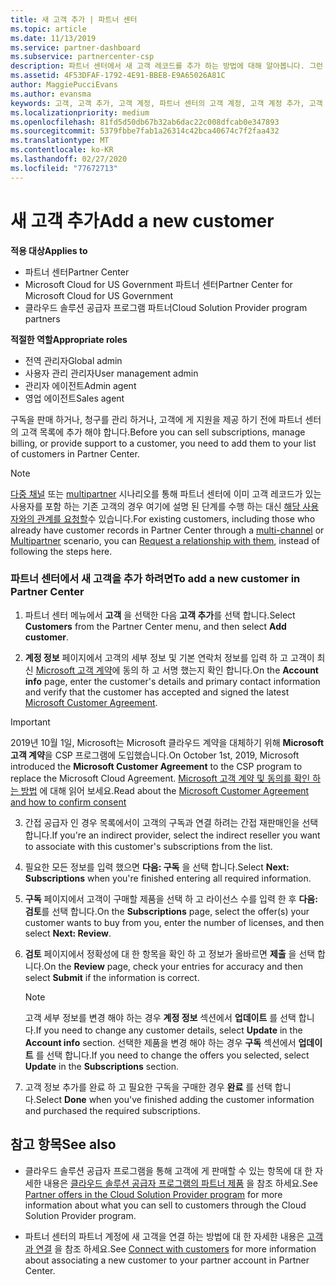 ```yaml
---
title: 새 고객 추가 | 파트너 센터
ms.topic: article
ms.date: 11/13/2019
ms.service: partner-dashboard
ms.subservice: partnercenter-csp
description: 파트너 센터에서 새 고객 레코드를 추가 하는 방법에 대해 알아봅니다. 그런 다음 고객 구독을 판매 하거나, 대금 청구를 관리 하거나, 고객 지원 서비스를 제공할 수 있습니다.
ms.assetid: 4F53DFAF-1792-4E91-BBEB-E9A65026A81C
author: MaggiePucciEvans
ms.author: evansma
keywords: 고객, 고객 추가, 고객 계정, 파트너 센터의 고객 계정, 고객 계정 추가, 고객 추가, 고객 계정 만들기
ms.localizationpriority: medium
ms.openlocfilehash: 81fd5d50db67b32ab6dac22c008dfcab0e347893
ms.sourcegitcommit: 5379fbbe7fab1a26314c42bca40674c7f2faa432
ms.translationtype: MT
ms.contentlocale: ko-KR
ms.lasthandoff: 02/27/2020
ms.locfileid: "77672713"
---
```

# <a name="add-a-new-customer"></a><span data-ttu-id="bf56a-105">새 고객 추가</span><span class="sxs-lookup"><span data-stu-id="bf56a-105">Add a new customer</span></span> 

<span data-ttu-id="bf56a-106">**적용 대상**</span><span class="sxs-lookup"><span data-stu-id="bf56a-106">**Applies to**</span></span>

- <span data-ttu-id="bf56a-107">파트너 센터</span><span class="sxs-lookup"><span data-stu-id="bf56a-107">Partner Center</span></span>
- <span data-ttu-id="bf56a-108">Microsoft Cloud for US Government 파트너 센터</span><span class="sxs-lookup"><span data-stu-id="bf56a-108">Partner Center for Microsoft Cloud for US Government</span></span>
- <span data-ttu-id="bf56a-109">클라우드 솔루션 공급자 프로그램 파트너</span><span class="sxs-lookup"><span data-stu-id="bf56a-109">Cloud Solution Provider program partners</span></span>

<span data-ttu-id="bf56a-110">**적절한 역할**</span><span class="sxs-lookup"><span data-stu-id="bf56a-110">**Appropriate roles**</span></span>

- <span data-ttu-id="bf56a-111">전역 관리자</span><span class="sxs-lookup"><span data-stu-id="bf56a-111">Global admin</span></span>
- <span data-ttu-id="bf56a-112">사용자 관리 관리자</span><span class="sxs-lookup"><span data-stu-id="bf56a-112">User management admin</span></span>
- <span data-ttu-id="bf56a-113">관리자 에이전트</span><span class="sxs-lookup"><span data-stu-id="bf56a-113">Admin agent</span></span>
- <span data-ttu-id="bf56a-114">영업 에이전트</span><span class="sxs-lookup"><span data-stu-id="bf56a-114">Sales agent</span></span>


<span data-ttu-id="bf56a-115">구독을 판매 하거나, 청구를 관리 하거나, 고객에 게 지원을 제공 하기 전에 파트너 센터의 고객 목록에 추가 해야 합니다.</span><span class="sxs-lookup"><span data-stu-id="bf56a-115">Before you can sell subscriptions, manage billing, or provide support to a customer, you need to add them to your list of customers in Partner  Center.</span></span>

>[!NOTE]
><span data-ttu-id="bf56a-116">[다중 채널](multichannel.md) 또는 [multipartner](multipartner.md) 시나리오를 통해 파트너 센터에 이미 고객 레코드가 있는 사용자를 포함 하는 기존 고객의 경우 여기에 설명 된 단계를 수행 하는 대신 [해당 사용자와의 관계를 요청할](request-a-relationship-with-a-customer.md)수 있습니다.</span><span class="sxs-lookup"><span data-stu-id="bf56a-116">For existing customers, including those who already have customer records in Partner Center through a [multi-channel](multichannel.md) or [Multipartner](multipartner.md) scenario, you can [Request a relationship with them](request-a-relationship-with-a-customer.md), instead of following the steps here.</span></span>

### <a name="to-add-a-new-customer-in-partner-center"></a><span data-ttu-id="bf56a-117">파트너 센터에서 새 고객을 추가 하려면</span><span class="sxs-lookup"><span data-stu-id="bf56a-117">To add a new customer in Partner Center</span></span>

1. <span data-ttu-id="bf56a-118">파트너 센터 메뉴에서 **고객** 을 선택한 다음 **고객 추가**를 선택 합니다.</span><span class="sxs-lookup"><span data-stu-id="bf56a-118">Select **Customers** from the Partner Center menu, and then select **Add customer**.</span></span>

2. <span data-ttu-id="bf56a-119">**계정 정보** 페이지에서 고객의 세부 정보 및 기본 연락처 정보를 입력 하 고 고객이 최신 [Microsoft 고객 계약](agreements.md)에 동의 하 고 서명 했는지 확인 합니다.</span><span class="sxs-lookup"><span data-stu-id="bf56a-119">On the **Account info** page, enter the customer's details and primary contact information and verify that the customer has accepted and signed the latest [Microsoft Customer Agreement](agreements.md).</span></span>

>[!IMPORTANT] 
> <span data-ttu-id="bf56a-120">2019년 10월 1일, Microsoft는 Microsoft 클라우드 계약을 대체하기 위해 **Microsoft 고객 계약**을 CSP 프로그램에 도입했습니다.</span><span class="sxs-lookup"><span data-stu-id="bf56a-120">On October 1st, 2019, Microsoft introduced the **Microsoft Customer Agreement** to the CSP program to replace the Microsoft Cloud Agreement.</span></span> <span data-ttu-id="bf56a-121">[Microsoft 고객 계약 및 동의를 확인 하는 방법](confirm-customer-agreement.md) 에 대해 읽어 보세요.</span><span class="sxs-lookup"><span data-stu-id="bf56a-121">Read about the [Microsoft Customer Agreement and how to confirm consent](confirm-customer-agreement.md)</span></span>
  
3. <span data-ttu-id="bf56a-122">간접 공급자 인 경우 목록에서이 고객의 구독과 연결 하려는 간접 재판매인을 선택 합니다.</span><span class="sxs-lookup"><span data-stu-id="bf56a-122">If you're an indirect provider, select the indirect reseller you want to associate with this customer's subscriptions from the list.</span></span>

4. <span data-ttu-id="bf56a-123">필요한 모든 정보를 입력 했으면 **다음: 구독** 을 선택 합니다.</span><span class="sxs-lookup"><span data-stu-id="bf56a-123">Select **Next: Subscriptions** when you're finished entering all required information.</span></span>

5. <span data-ttu-id="bf56a-124">**구독** 페이지에서 고객이 구매할 제품을 선택 하 고 라이선스 수를 입력 한 후 **다음: 검토**를 선택 합니다.</span><span class="sxs-lookup"><span data-stu-id="bf56a-124">On the **Subscriptions** page, select the offer(s) your customer wants to buy from you, enter the number of licenses, and then select **Next: Review**.</span></span>

6. <span data-ttu-id="bf56a-125">**검토** 페이지에서 정확성에 대 한 항목을 확인 하 고 정보가 올바르면 **제출** 을 선택 합니다.</span><span class="sxs-lookup"><span data-stu-id="bf56a-125">On the **Review** page, check your entries for accuracy and then select **Submit** if the information is correct.</span></span>

    >[!NOTE]
    ><span data-ttu-id="bf56a-126">고객 세부 정보를 변경 해야 하는 경우 **계정 정보** 섹션에서 **업데이트** 를 선택 합니다.</span><span class="sxs-lookup"><span data-stu-id="bf56a-126">If you need to change any customer details, select **Update** in the **Account info** section.</span></span> <span data-ttu-id="bf56a-127">선택한 제품을 변경 해야 하는 경우 **구독** 섹션에서 **업데이트** 를 선택 합니다.</span><span class="sxs-lookup"><span data-stu-id="bf56a-127">If you need to change the offers you selected, select **Update** in the **Subscriptions** section.</span></span>

7. <span data-ttu-id="bf56a-128">고객 정보 추가를 완료 하 고 필요한 구독을 구매한 경우 **완료** 를 선택 합니다.</span><span class="sxs-lookup"><span data-stu-id="bf56a-128">Select **Done** when you've finished adding the customer information and purchased the required subscriptions.</span></span>

## <a name="see-also"></a><span data-ttu-id="bf56a-129">참고 항목</span><span class="sxs-lookup"><span data-stu-id="bf56a-129">See also</span></span>

- <span data-ttu-id="bf56a-130">클라우드 솔루션 공급자 프로그램을 통해 고객에 게 판매할 수 있는 항목에 대 한 자세한 내용은 [클라우드 솔루션 공급자 프로그램의 파트너 제품](csp-offers.md) 을 참조 하세요.</span><span class="sxs-lookup"><span data-stu-id="bf56a-130">See [Partner offers in the Cloud Solution Provider program](csp-offers.md) for more information about what you can sell to customers through the Cloud Solution Provider program.</span></span>

- <span data-ttu-id="bf56a-131">파트너 센터의 파트너 계정에 새 고객을 연결 하는 방법에 대 한 자세한 내용은 [고객과 연결](customer-accounts.md) 을 참조 하세요.</span><span class="sxs-lookup"><span data-stu-id="bf56a-131">See [Connect with customers](customer-accounts.md) for more information about associating a new customer to your partner account in Partner Center.</span></span>
